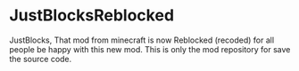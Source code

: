 # JustBlocksReblocked
JustBlocks, That mod from minecraft is now Reblocked (recoded) for all people be happy with this new mod.
This is only the mod repository for save the source code.
